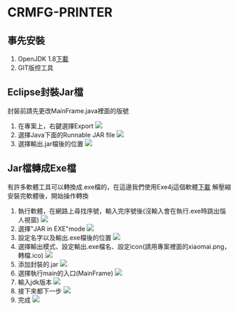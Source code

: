 # CRMFG-PRINTER

## 事先安裝
1. OpenJDK 1.8[下載](https://developers.redhat.com/products/openjdk/download/)
2. GIT版控工具

## Eclipse封裝Jar檔
封裝前請先更改MainFrame.java裡面的版號
1. 在專案上，右鍵選擇Export
![](a/c/jar1.png)
2. 選擇Java下面的Runnable JAR file
![](a/c/jar2.png)
3. 選擇輸出.jar檔後的位置
![](a/c/jar3.png)

## Jar檔轉成Exe檔
有許多軟體工具可以轉換成.exe檔的，在這邊我們使用Exe4j這個軟體[下載](https://www.ej-technologies.com/download/exe4j/files)
解壓縮安裝完軟體後，開始操作轉換
1. 執行軟體，在網路上尋找序號，輸入完序號後(沒輸入會在執行.exe時跳出惱人視窗)
![](a/b/exe1.png)
2. 選擇"JAR in EXE"mode
![](a/b/exe2.png)
3. 設定名字以及輸出.exe檔後的位置
![](a/b/exe3.png)
4. 選擇輸出模式、設定輸出.exe檔名、設定icon(請用專案裡面的xiaomai.png，轉檔.ico)
![](a/b/exe4.png)
5. 添加封裝的.jar
![](a/b/exe5.png)
6. 選擇執行main的入口(MainFrame)
![](a/b/exe6.png)
7. 輸入jdk版本
![](a/b/exe7.png)
8. 接下來都下一步
![](a/b/exe8.png)
9. 完成
![](a/b/exe9.png)
